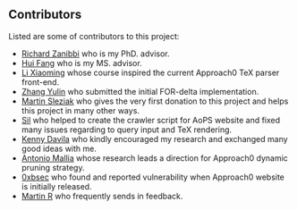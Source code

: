 ## Contributors

Listed are some of contributors to this project:
* [Richard Zanibbi](https://www.cs.rit.edu/~rlaz/) who is my PhD. advisor.
* [Hui Fang](https://www.eecis.udel.edu/~hfang/) who is my MS. advisor.
* [Li Xiaoming](https://www.eecis.udel.edu/~xli/) whose course inspired the current Approach0 TeX parser front-end.
* [Zhang Yulin](https://github.com/yzhan018) who submitted the initial FOR-delta implementation.
* [Martin Sleziak](https://math.stackexchange.com/users/8297/martin-sleziak) who gives the very first donation to this project and helps this project in many other ways.
* [Sil](https://github.com/TheSil) who helped to create the crawler script for AoPS website and fixed many issues regarding to query input and TeX rendering.
* [Kenny Davila](http://kdavila.com) who kindly encouraged my research and exchanged many good ideas with me.
* [Antonio Mallia](https://github.com/amallia) whose research leads a direction for Approach0 dynamic pruning strategy.
* [0xbsec](https://github.com/0xbsec) who found and reported vulnerability when Approach0 website is initially released.
* [Martin R](https://stackoverflow.com/users/1187415/martin-r) who frequently sends in feedback.
